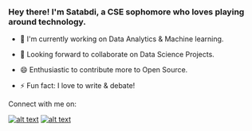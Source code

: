 ### Hey there! I'm Satabdi, a CSE sophomore who loves playing around technology. 


- 🔭 I'm currently working on Data Analytics & Machine learning.

- 👯 Looking forward to collaborate on Data Science Projects.

- 😄  Enthusiastic to contribute more to Open Source.

- ⚡ Fun fact: I love to write & debate!






 
Connect with me on:


<!-- Please don't remove this: Grab your social icons from https://github.com/carlsednaoui/gitsocial -->

<!-- display the social media buttons in your README -->

[![alt text][1.1]][1]
[![alt text][2.1]][2]



<!-- links to social media icons -->
<!-- no need to change these -->

<!-- icons with padding -->

[1.1]: http://i.imgur.com/tXSoThF.png (twitter icon with padding)
[2.1]: http://i.imgur.com/P3YfQoD.png (facebook icon with padding)


<!-- icons without padding -->

[1.2]: http://i.imgur.com/wWzX9uB.png (twitter icon without padding)
[2.2]: http://i.imgur.com/fep1WsG.png (facebook icon without padding)

<!-- links to your social media accounts -->
<!-- update these accordingly -->

[1]: https://twitter.com/satabdim10
[2]: https://www.facebook.com/satabdi.mishra.716/
 
<!-- Please don't remove this: Grab your social icons from https://github.com/carlsednaoui/gitsocial -->



